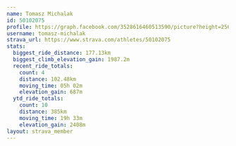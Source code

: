 ```yaml
---
name: Tomasz Michalak
id: 50102075
profile: https://graph.facebook.com/3528616460513590/picture?height=256&width=256
username: tomasz-michalak
strava_url: https://www.strava.com/athletes/50102075
stats:
  biggest_ride_distance: 177.13km
  biggest_climb_elevation_gain: 1987.2m
  recent_ride_totals:
    count: 4
    distance: 102.48km
    moving_time: 05h 02m
    elevation_gain: 687m
  ytd_ride_totals:
    count: 10
    distance: 385km
    moving_time: 19h 33m
    elevation_gain: 2408m
layout: strava_member
--- 
```

